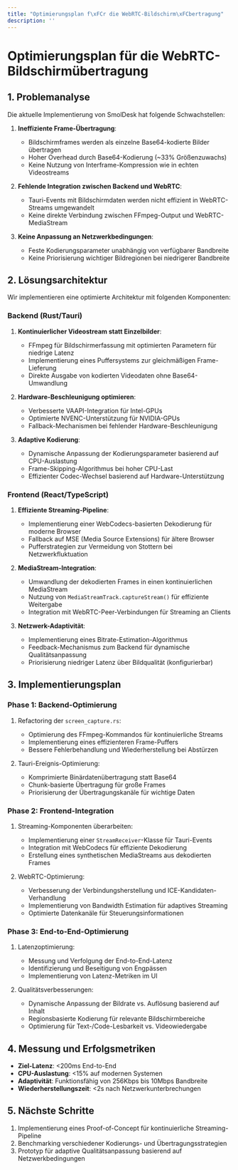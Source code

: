 ```yaml
---
title: "Optimierungsplan f\xFCr die WebRTC-Bildschirm\xFCbertragung"
description: ''
---
```

# Optimierungsplan für die WebRTC-Bildschirmübertragung

## 1. Problemanalyse

Die aktuelle Implementierung von SmolDesk hat folgende Schwachstellen:

1. **Ineffiziente Frame-Übertragung**: 
   - Bildschirmframes werden als einzelne Base64-kodierte Bilder übertragen
   - Hoher Overhead durch Base64-Kodierung (~33% Größenzuwachs)
   - Keine Nutzung von Interframe-Kompression wie in echten Videostreams

2. **Fehlende Integration zwischen Backend und WebRTC**:
   - Tauri-Events mit Bildschirmdaten werden nicht effizient in WebRTC-Streams umgewandelt
   - Keine direkte Verbindung zwischen FFmpeg-Output und WebRTC-MediaStream

3. **Keine Anpassung an Netzwerkbedingungen**:
   - Feste Kodierungsparameter unabhängig von verfügbarer Bandbreite
   - Keine Priorisierung wichtiger Bildregionen bei niedrigerer Bandbreite

## 2. Lösungsarchitektur

Wir implementieren eine optimierte Architektur mit folgenden Komponenten:

### Backend (Rust/Tauri)

1. **Kontinuierlicher Videostream statt Einzelbilder**:
   - FFmpeg für Bildschirmerfassung mit optimierten Parametern für niedrige Latenz
   - Implementierung eines Puffersystems zur gleichmäßigen Frame-Lieferung
   - Direkte Ausgabe von kodierten Videodaten ohne Base64-Umwandlung

2. **Hardware-Beschleunigung optimieren**:
   - Verbesserte VAAPI-Integration für Intel-GPUs
   - Optimierte NVENC-Unterstützung für NVIDIA-GPUs
   - Fallback-Mechanismen bei fehlender Hardware-Beschleunigung

3. **Adaptive Kodierung**:
   - Dynamische Anpassung der Kodierungsparameter basierend auf CPU-Auslastung
   - Frame-Skipping-Algorithmus bei hoher CPU-Last
   - Effizienter Codec-Wechsel basierend auf Hardware-Unterstützung

### Frontend (React/TypeScript)

1. **Effiziente Streaming-Pipeline**:
   - Implementierung einer WebCodecs-basierten Dekodierung für moderne Browser
   - Fallback auf MSE (Media Source Extensions) für ältere Browser
   - Pufferstrategien zur Vermeidung von Stottern bei Netzwerkfluktuation

2. **MediaStream-Integration**:
   - Umwandlung der dekodierten Frames in einen kontinuierlichen MediaStream
   - Nutzung von `MediaStreamTrack.captureStream()` für effiziente Weitergabe
   - Integration mit WebRTC-Peer-Verbindungen für Streaming an Clients

3. **Netzwerk-Adaptivität**:
   - Implementierung eines Bitrate-Estimation-Algorithmus
   - Feedback-Mechanismus zum Backend für dynamische Qualitätsanpassung
   - Priorisierung niedriger Latenz über Bildqualität (konfigurierbar)

## 3. Implementierungsplan

### Phase 1: Backend-Optimierung

1. Refactoring der `screen_capture.rs`:
   - Optimierung des FFmpeg-Kommandos für kontinuierliche Streams
   - Implementierung eines effizienteren Frame-Puffers
   - Bessere Fehlerbehandlung und Wiederherstellung bei Abstürzen

2. Tauri-Ereignis-Optimierung:
   - Komprimierte Binärdatenübertragung statt Base64
   - Chunk-basierte Übertragung für große Frames
   - Priorisierung der Übertragungskanäle für wichtige Daten

### Phase 2: Frontend-Integration

1. Streaming-Komponenten überarbeiten:
   - Implementierung einer `StreamReceiver`-Klasse für Tauri-Events
   - Integration mit WebCodecs für effiziente Dekodierung
   - Erstellung eines synthetischen MediaStreams aus dekodierten Frames

2. WebRTC-Optimierung:
   - Verbesserung der Verbindungsherstellung und ICE-Kandidaten-Verhandlung
   - Implementierung von Bandwidth Estimation für adaptives Streaming
   - Optimierte Datenkanäle für Steuerungsinformationen

### Phase 3: End-to-End-Optimierung

1. Latenzoptimierung:
   - Messung und Verfolgung der End-to-End-Latenz
   - Identifizierung und Beseitigung von Engpässen
   - Implementierung von Latenz-Metriken im UI

2. Qualitätsverbesserungen:
   - Dynamische Anpassung der Bildrate vs. Auflösung basierend auf Inhalt
   - Regionsbasierte Kodierung für relevante Bildschirmbereiche
   - Optimierung für Text-/Code-Lesbarkeit vs. Videowiedergabe

## 4. Messung und Erfolgsmetriken

- **Ziel-Latenz**: <200ms End-to-End
- **CPU-Auslastung**: <15% auf modernen Systemen
- **Adaptivität**: Funktionsfähig von 256Kbps bis 10Mbps Bandbreite
- **Wiederherstellungszeit**: <2s nach Netzwerkunterbrechungen

## 5. Nächste Schritte

1. Implementierung eines Proof-of-Concept für kontinuierliche Streaming-Pipeline
2. Benchmarking verschiedener Kodierungs- und Übertragungsstrategien
3. Prototyp für adaptive Qualitätsanpassung basierend auf Netzwerkbedingungen
